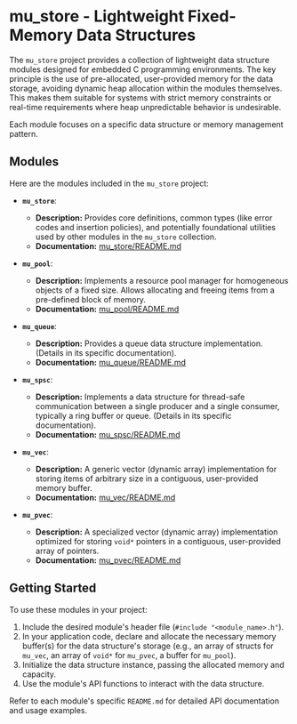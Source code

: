 # mu_store - Lightweight Fixed-Memory Data Structures

The `mu_store` project provides a collection of lightweight data structure modules designed for embedded C programming environments. The key principle is the use of pre-allocated, user-provided memory for the data storage, avoiding dynamic heap allocation within the modules themselves. This makes them suitable for systems with strict memory constraints or real-time requirements where heap unpredictable behavior is undesirable.

Each module focuses on a specific data structure or memory management pattern.

## Modules

Here are the modules included in the `mu_store` project:

* **`mu_store`**:
    * **Description:** Provides core definitions, common types (like error codes and insertion policies), and potentially foundational utilities used by other modules in the `mu_store` collection.
    * **Documentation:** [mu_store/README.md](mu_store/README.md)

* **`mu_pool`**:
    * **Description:** Implements a resource pool manager for homogeneous objects of a fixed size. Allows allocating and freeing items from a pre-defined block of memory.
    * **Documentation:** [mu_pool/README.md](mu_pool/README.md)

* **`mu_queue`**:
    * **Description:** Provides a queue data structure implementation. (Details in its specific documentation).
    * **Documentation:** [mu_queue/README.md](mu_queue/README.md)

* **`mu_spsc`**:
    * **Description:** Implements a data structure for thread-safe communication between a single producer and a single consumer, typically a ring buffer or queue. (Details in its specific documentation).
    * **Documentation:** [mu_spsc/README.md](mu_spsc/README.md)

* **`mu_vec`**:
    * **Description:** A generic vector (dynamic array) implementation for storing items of arbitrary size in a contiguous, user-provided memory buffer.
    * **Documentation:** [mu_vec/README.md](mu_vec/README.md)

* **`mu_pvec`**:
    * **Description:** A specialized vector (dynamic array) implementation optimized for storing `void*` pointers in a contiguous, user-provided array of pointers.
    * **Documentation:** [mu_pvec/README.md](mu_pvec/README.md)

## Getting Started

To use these modules in your project:

1.  Include the desired module's header file (`#include "<module_name>.h"`).
2.  In your application code, declare and allocate the necessary memory buffer(s) for the data structure's storage (e.g., an array of structs for `mu_vec`, an array of `void*` for `mu_pvec`, a buffer for `mu_pool`).
3.  Initialize the data structure instance, passing the allocated memory and capacity.
4.  Use the module's API functions to interact with the data structure.

Refer to each module's specific `README.md` for detailed API documentation and usage examples.